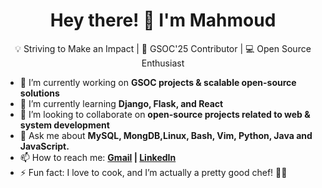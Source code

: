 <h1 align="center">Hey there! 👋 I'm Mahmoud</h1>


<p align="center">
💡 Striving to Make an Impact | 🚀 GSOC'25 Contributor | 💻 Open Source Enthusiast
</p>



- 🔭 I’m currently working on **GSOC projects & scalable open-source solutions**  
- 🌱 I’m currently learning **Django, Flask, and React**  
- 👯 I’m looking to collaborate on **open-source projects related to web & system development**  
- 💬 Ask me about **MySQL, MongDB,Linux, Bash, Vim, Python, Java and JavaScript.**
- 📫 How to reach me: **[Gmail](mahmoudnasser1561@gmail.com) | [LinkedIn](https://www.linkedin.com/in/mahmoud-nasser-123588197/)**
- ⚡ Fun fact: I love to cook, and I’m actually a pretty good chef! 🍳🔥
